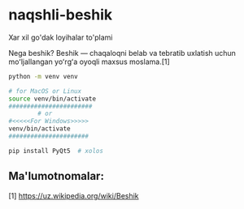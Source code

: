 # naqshli-beshik
Xar xil go'dak loyihalar to'plami




Nega beshik? 
Beshik — chaqaloqni belab va tebratib uxlatish uchun moʻljallangan yoʻrgʻa oyoqli maxsus moslama.[1]



```bash
python -m venv venv

# for MacOS or Linux
source venv/bin/activate
#######################
        # or
#<<<<<For Windows>>>>>
venv/bin/activate
######################

pip install PyQt5  # xolos

```

## Ma'lumotnomalar: 
[1] https://uz.wikipedia.org/wiki/Beshik
